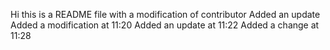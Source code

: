 Hi this is a README file
with a modification of contributor
Added an update
Added a modification at 11:20
Added an update at 11:22
Added a change at 11:28
